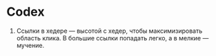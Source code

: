 # Codex

1. Ссылки в хедере — высотой с хедер, чтобы максимизировать область клика. В большие ссылки попадать легко, а в мелкие — мучение.
